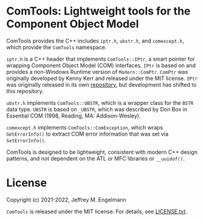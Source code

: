 # ComTools: Lightweight tools for the Component Object Model

ComTools provides the C++ includes `iptr.h`, `ubstr.h`, and `comexcept.h`,
which provide the `ComTools` namespace.

`iptr.h` is a C++ header that implements `ComTools::IPtr`, a smart pointer for
wrapping Component Object Model (COM) interfaces. `IPtr` is based on and
provides a non-Windows Runtime version of `Modern::ComPtr`. `ComPtr` was
originally developed by Kenny Kerr and released under the MIT license. `IPtr`
was originally released in its own
[repository](https://www.github.com/jme2041/iptr), but development has shifted
to this repository.

`ubstr.h` implements `ComTools::UBSTR`, which is a wrapper class for the `BSTR`
data type. `UBSTR` is based on `_UBSTR`, which was described by Don Box in
Essential COM (1998, Reading, MA: Addison-Wesley).

`comexcept.h` implements `ComTools::ComException`, which wraps `GetErrorInfo()`
to extract COM error information that was set via `SetErrorInfo()`.

ComTools is designed to be lightweight, consistent with modern C++ design
patterns, and not dependent on the ATL or MFC libraries or `__uuidof()`.

# License

Copyright (c) 2021-2022, Jeffrey M. Engelmann

`ComTools` is released under the MIT license.
For details, see [LICENSE.txt](LICENSE.txt).
